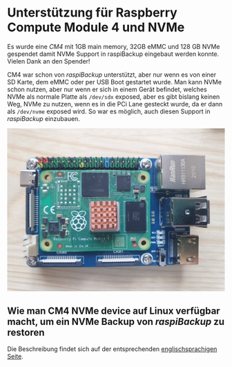 # Unterstützung für Raspberry Compute Module 4 und NVMe

Es wurde eine *CM4* mit 1GB main memory, 32GB eMMC und 128 GB NVMe gespendet
damit NVMe Support in raspiBackup eingebaut werden konnte.
Vielen Dank an den Spender!

CM4 war schon von *raspiBackup* unterstützt, aber nur wenn es von einer SD Karte,
dem eMMC oder per USB Boot gestartet wurde. Man kann NVMe schon nutzen, aber nur
wenn er sich in einem Gerät befindet, welches NVMe als normale Platte als `/dev/sdx`
exposed, aber es gibt bislang keinen Weg, NVMe zu nutzen, wenn es in die PCi
Lane gesteckt wurde, da er dann als `/dev/nvme` exposed wird.
So war es möglich, auch diesen Support in *raspiBackup* einzubauen.

![Foto eines Compute Moduls CM4](images/CM4.jpg)

## Wie man CM4 NVMe device auf Linux verfügbar macht, um ein NVMe Backup von *raspiBackup* zu restoren

Die Beschreibung findet sich auf der entsprechenden [englischsprachigen Seite](../support-for-raspberry-compute-module-4-and-nvme.md).


[.source]: https://www.linux-tips-and-tricks.de/de/raspibackupcategoried/613-unterstuetzung-fuer-raspberry-compute-module-4-und-nvme
[.source]: https://www.linux-tips-and-tricks.de/en/raspibackupcategorye/612-support-for-raspberry-compute-module-4-and-nvme
[.status]: rft "Ready for translation"

